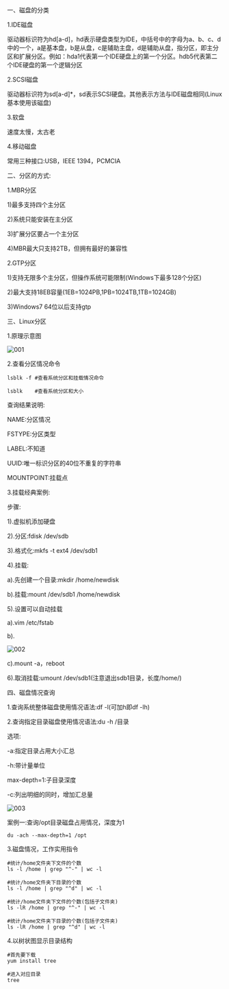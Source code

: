 一、磁盘的分类

1.IDE磁盘

驱动器标识符为hd[a-d]，hd表示硬盘类型为IDE，中括号中的字母为a、b、c、d中的一个，a是基本盘，b是从盘，c是辅助主盘，d是辅助从盘，指分区，即主分区和扩展分区。例如：hda1代表第一个IDE硬盘上的第一个分区。hdb5代表第二个IDE硬盘的第一个逻辑分区

2.SCSI磁盘

驱动器标识符为sd[a-d]*，sd表示SCSI硬盘。其他表示方法与IDE磁盘相同(Linux基本使用该磁盘)

3.软盘

速度太慢，太古老

4.移动磁盘

常用三种接口:USB，IEEE 1394，PCMCIA

二、分区的方式:

1.MBR分区

1)最多支持四个主分区

2)系统只能安装在主分区

3)扩展分区要占一个主分区

4)MBR最大只支持2TB，但拥有最好的兼容性

2.GTP分区

1)支持无限多个主分区，但操作系统可能限制(Windows下最多128个分区)

2)最大支持18EB容量(1EB=1024PB,1PB=1024TB,1TB=1024GB)

3)Windows7 64位以后支持gtp

三、Linux分区

1.原理示意图

![001](D:\Linux_Notes\Linux磁盘分区与挂载\001.png)

2.查看分区情况命令

```shell
lsblk -f #查看系统分区和挂载情况命令

lsblk    #查看系统分区和大小
```

查询结果说明:

NAME:分区情况

FSTYPE:分区类型

LABEL:不知道

UUID:唯一标识分区的40位不重复的字符串

MOUNTPOINT:挂载点

3.挂载经典案例:



步骤:

1).虚拟机添加硬盘

2).分区:fdisk /dev/sdb

3).格式化:mkfs -t ext4 /dev/sdb1

4).挂载:

a).先创建一个目录:mkdir /home/newdisk

b).挂载:mount /dev/sdb1 /home/newdisk

5).设置可以自动挂载

a).vim /etc/fstab

b).

![002](D:\Linux_Notes\Linux磁盘分区与挂载\002.png)

c).mount -a，reboot

6).取消挂载:umount /dev/sdb1(注意退出sdb1目录，长度/home/)

四、磁盘情况查询

1.查询系统整体磁盘使用情况语法:df -l(可加h即df -lh)

2.查询指定目录磁盘使用情况语法:du -h /目录

选项:

-a:指定目录占用大小汇总

-h:带计量单位

max-depth=1:子目录深度

-c:列出明细的同时，增加汇总量

![003](D:\Linux_Notes\Linux磁盘分区与挂载\003.png)

案例一:查询/opt目录磁盘占用情况，深度为1

```she
du -ach --max-depth=1 /opt
```

3.磁盘情况，工作实用指令

```shell
#统计/home文件夹下文件的个数
ls -l /home | grep "^-" | wc -l

#统计/home文件夹下目录的个数
ls -l /home | grep "^d" | wc -l

#统计/home文件夹下文件的个数(包括子文件夹)
ls -lR /home | grep "^-" | wc -l

#统计/home文件夹下目录的个数(包括子文件夹)
ls -lR /home | grep "^d" | wc -l
```

4.以树状图显示目录结构

```shell
#首先要下载
yum install tree

#进入对应目录
tree
```

